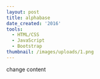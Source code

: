 ```yaml
---
layout: post
title: alphabase
date_created: '2016'
tools:
  - HTML/CSS
  - JavaScript
  - Bootstrap
thumbnail: /images/uploads/1.png
---
```

change content
